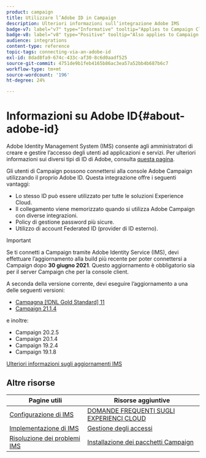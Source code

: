 ```yaml
---
product: campaign
title: Utilizzare l’Adobe ID in Campaign
description: Ulteriori informazioni sull’integrazione Adobe IMS
badge-v7: label="v7" type="Informative" tooltip="Applies to Campaign Classic v7"
badge-v8: label="v8" type="Positive" tooltip="Also applies to Campaign v8"
audience: integrations
content-type: reference
topic-tags: connecting-via-an-adobe-id
exl-id: 8dad8fa9-674c-433c-af30-8c6d0aadf525
source-git-commit: 4751de9b1feb4165b86ac3ea57a52bb4b687b6c7
workflow-type: tm+mt
source-wordcount: '196'
ht-degree: 24%

---
```


# Informazioni su Adobe ID{#about-adobe-id}

Adobe Identity Management System (IMS) consente agli amministratori di creare e gestire l’accesso degli utenti ad applicazioni e servizi. Per ulteriori informazioni sui diversi tipi di ID di Adobe, consulta [questa pagina](https://helpx.adobe.com/enterprise/using/identity.html).

Gli utenti di Campaign possono connettersi alla console Adobe Campaign utilizzando il proprio Adobe ID. Questa integrazione offre i seguenti vantaggi:

* Lo stesso ID può essere utilizzato per tutte le soluzioni Experience Cloud.
* Il collegamento viene memorizzato quando si utilizza Adobe Campaign con diverse integrazioni.
* Policy di gestione password più sicure.
* Utilizzo di account Federated ID (provider di ID esterno).


>[!IMPORTANT]
>
>Se ti connetti a Campaign tramite Adobe Identity Service (IMS), devi effettuare l’aggiornamento alla build più recente per poter connettersi a Campaign dopo **30 giugno 2021**. Questo aggiornamento è obbligatorio sia per il server Campaign che per la console client.
>
>A seconda della versione corrente, devi eseguire l’aggiornamento a una delle seguenti versioni:
>
> * [Campagna [!DNL Gold Standard] 11](../../rn/using/gold-standard.md)
> * [Campaign 21.1.4](../../rn/using/latest-release.md)
>
>e inoltre:
>
>* Campaign 20.2.5
>* Campaign 20.1.4
>* Campaign 19.2.4
>* Campaign 19.1.8
>
>[Ulteriori informazioni sugli aggiornamenti IMS](../../technotes/using/ims-updates.md)


## Altre risorse

| Pagine utili | Risorse aggiuntive |
|---|---|
| [Configurazione di IMS](../../integrations/using/configuring-ims.md) | [DOMANDE FREQUENTI SUGLI EXPERIENCI CLOUD](https://experienceleague.adobe.com/docs/core-services/interface/manage-users-and-products/faq.html) |
| [Implementazione di IMS](../../integrations/using/implementing-ims.md) | [Gestione degli accessi](../../platform/using/access-management.md) |
| [Risoluzione dei problemi IMS](../../integrations/using/ims-troubleshooting.md) | [Installazione dei pacchetti Campaign](../../installation/using/installing-campaign-standard-packages.md) |

